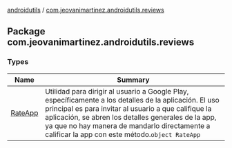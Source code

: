 [androidutils](../index.md) / [com.jeovanimartinez.androidutils.reviews](./index.md)

## Package com.jeovanimartinez.androidutils.reviews

### Types

| Name | Summary |
|---|---|
| [RateApp](-rate-app/index.md) | Utilidad para dirigir al usuario a Google Play, específicamente a los detalles de la aplicación. El uso principal es para invitar al usuario a que califique la aplicación, se abren los detalles generales de la app, ya que no hay manera de mandarlo directamente a calificar la app con este método.`object RateApp` |
